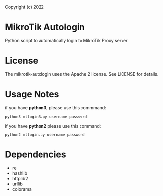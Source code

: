 Copyright (c) 2022

# MikroTik Autologin

Python script to automatically login to MikroTik Proxy server

# License
 
The mikrotik-autologin uses the Apache 2 license.  See LICENSE for details.

# Usage Notes
if you have **python3**, please use this commmand:
``` 
python3 mtlogin3.py username password 
```

if you have **python2** please use this command:
``` 
python2 mtlogin.py username password 
``` 
# Dependencies
* re
* hashlib
* httplib2
* urllib
* colorama
